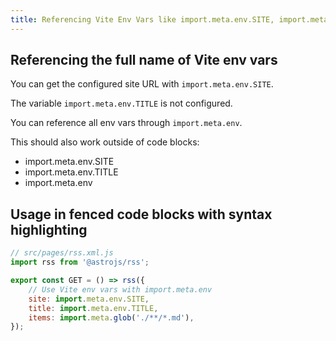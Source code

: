 ```yaml
---
title: Referencing Vite Env Vars like import.meta.env.SITE, import.meta.env.TITLE and import.meta.env
---
```


## Referencing the full name of Vite env vars

You can get the configured site URL with `import.meta.env.SITE`.

The variable `import.meta.env.TITLE` is not configured.

You can reference all env vars through `import.meta.env`.

This should also work outside of code blocks:
- import.meta.env.SITE
- import.meta.env.TITLE
- import.meta.env

## Usage in fenced code blocks with syntax highlighting

```js
// src/pages/rss.xml.js
import rss from '@astrojs/rss';

export const GET = () => rss({
	// Use Vite env vars with import.meta.env
	site: import.meta.env.SITE,
	title: import.meta.env.TITLE,
	items: import.meta.glob('./**/*.md'),
});
```
